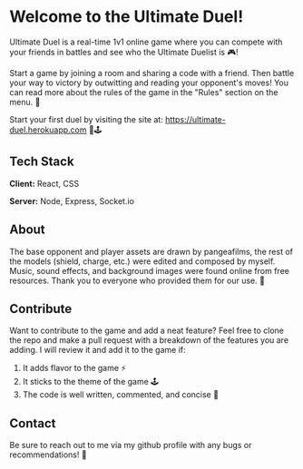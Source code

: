 # Welcome to the Ultimate Duel!

Ultimate Duel is a real-time 1v1 online game where you can compete with your friends in battles and see who the Ultimate Duelist is 🎮! 

Start a game by joining a room and sharing a code with a friend. Then battle your way to victory by outwitting and reading your opponent's moves! You can read more about the rules of the game in the "Rules" section on the menu. 📒

Start your first duel by visiting the site at: https://ultimate-duel.herokuapp.com 📲🕹

## Tech Stack

**Client:** React, CSS

**Server:** Node, Express, Socket.io

## About

The base opponent and player assets are drawn by pangeafilms, the rest of the models (shield, charge, etc.) were edited and composed by myself.
Music, sound effects, and background images were found online from free resources. Thank you to everyone who provided them for our use. 🙌

## Contribute

Want to contribute to the game and add a neat feature? Feel free to clone the repo and make a pull request with a breakdown of the features you are adding. I will review it and add it to the game if:
1. It adds flavor to the game ⚡
2. It sticks to the theme of the game 🕹
3. The code is well written, commented, and concise 📑

## Contact
Be sure to reach out to me via my github profile with any bugs or recommendations! 🙋
